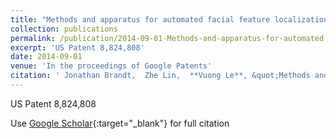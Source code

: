```yaml
---
title: "Methods and apparatus for automated facial feature localization"
collection: publications
permalink: /publication/2014-09-01-Methods-and-apparatus-for-automated-facial-feature-localization
excerpt: 'US Patent 8,824,808'
date: 2014-09-01
venue: 'In the proceedings of Google Patents'
citation: ' Jonathan Brandt,  Zhe Lin,  **Vuong Le**, &quot;Methods and apparatus for automated facial feature localization.&quot; In the proceedings of Google Patents, 2014.'
---
```

US Patent 8,824,808

Use [Google Scholar](https://scholar.google.com/scholar?q=Methods+and+apparatus+for+automated+facial+feature+localization){:target="_blank"} for full citation